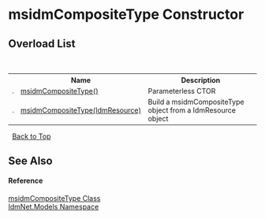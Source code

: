 # msidmCompositeType Constructor 
 


## Overload List
&nbsp;<table><tr><th></th><th>Name</th><th>Description</th></tr><tr><td>![Public method](media/pubmethod.gif "Public method")</td><td><a href="M_IdmNet_Models_msidmCompositeType__ctor">msidmCompositeType()</a></td><td>
Parameterless CTOR</td></tr><tr><td>![Public method](media/pubmethod.gif "Public method")</td><td><a href="M_IdmNet_Models_msidmCompositeType__ctor_1">msidmCompositeType(IdmResource)</a></td><td>
Build a msidmCompositeType object from a IdmResource object</td></tr></table>&nbsp;
<a href="#msidmcompositetype-constructor">Back to Top</a>

## See Also


#### Reference
<a href="T_IdmNet_Models_msidmCompositeType">msidmCompositeType Class</a><br /><a href="N_IdmNet_Models">IdmNet.Models Namespace</a><br />